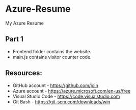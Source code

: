 # Azure-Resume
My Azure Resume

## Part 1

- Frontend folder contains the website.
- main.js contains visitor counter code. 


## Resources:

- GitHub account - https://github.com/join 
- Azure account - https://azure.microsoft.com/en-us/free  
- Visual Studio Code - https://code.visualstudio.com 
- Git Bash - https://git-scm.com/downloads/win